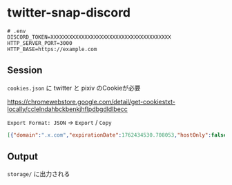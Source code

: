 # twitter-snap-discord

```env
# .env
DISCORD_TOKEN=XXXXXXXXXXXXXXXXXXXXXXXXXXXXXXXXXXXXXXX
HTTP_SERVER_PORT=3000
HTTP_BASE=https://example.com
```

## Session

`cookies.json` に twitter と pixiv のCookieが必要

<https://chromewebstore.google.com/detail/get-cookiestxt-locally/cclelndahbckbenkjhflpdbgdldlbecc>

`Export Format: JSON` -> `Export` / `Copy`

```json
[{"domain":".x.com","expirationDate":1762434530.708053,"hostOnly":false,"httpOnly":false,"name":"xxxxxxxxx","path":"/","sameSite":"no_restriction","secure":true,"session":false,"storeId":"0","value":"xxxxxxxxxxxxx"}]
```

## Output

`storage/` に出力される
